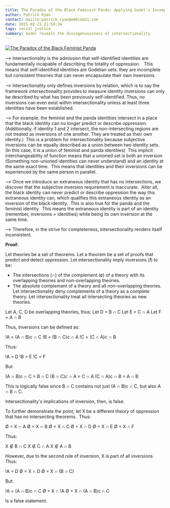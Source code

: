```yaml
---
title: The Paradox of the Black Feminist Panda: Applying Godel's Incompleteness Theorem to Intersectionality
author: Patrick Ryan
contact: mailto:patrick.ryan@emblem21.com
date: 2015-02-21 21:59:24
tags: social justice
summary: Godel reveals the disingenuousness of intersectionality
---
```


[![The Paradox of the Black Feminist Panda](/images/The-Paradox-of-the-Black-Feminist-Panda.png)](/images/The-Paradox-of-the-Black-Feminist-Panda.png)

--> Intersectionality is the admission that self-identiﬁed identities are fundamentally incapable of describing the totality of oppression.   This means that self-identiﬁed identities are Godelian sets: they are incomplete but consistent theories that can never encapsulate their own inversions.

--> lntersectionality only deﬁnes inversions by relation, which is to say the framework intersectionality provides to measure identity inversions can only be described by what has been previously self-identiﬁed. Thus, no inversions can even exist within intersectionality unless at least three identities have been established.

--> For example, the feminist and the panda identities intersect in a place that the black identity can no longer predict or describe oppression.  (Additionally, if identity 1 and 2 intersect, the non-intersecting regions are not treated as inversions of one another. They are treated as their own identity.)  This is a problem for intersectionality because subjective inversions can be equally described as a union between two identity sets.  (In this case, it is a union of feminist and panda identities)  This implicit interchangeability of function means that a unioned set is both an inversion (Something non-unioned identities can never understand) and an identity at the same exact time.  This means that identities and their inversions can be experienced by the same person in parallel.

--> Once we introduce an extraneous identity that has no intersections, we discover that the subjective inversion requirement is inaccurate.  Alter all, the black identity can never predict or describe oppression the way this extraneous identity can, which qualifies this extraneous identity as an inversion of the black identity.  This is also true for the panda and the feminist identity.  This means the extraneous identity is part of an identity (remember, inversions = identities) while being its own inversion at the same time.

--> Therefore, in the strive for completeness, intersectionality renders itself inconsistent.
<!--DOCTY-->

**Proof:**

Let theories be a set of theorems.
Let a theorem be a set of proofs that predict and detect oppression.
Let intersectionality imply inversions (_**!**_) to be:

*   The intersections (_**∩**_) of the complement (_**c**_) of a theory with its overlapping theories and non-overlapping theories.
*   The absolute complement of a theory and all non-overlapping theories.
Let intersectionality deny complements of a theory as a complete theory.
Let intersectionality treat all intersecting theories as new theories.

Let A, C, D be overlapping theories, thus:
Let D = B ∩ C
Let E = C ∩ A
Let F = A ∩ B

Thus, inversions can be defined as:

!A = (A ∩ B)c ∩ C
!B = (B ∩ C)c ∩ A
!C = (C ∩ A)c ∩ B

Thus:

!A = D
!B = E
!C = F

But:

(A ∩ B)c ∩ C = B ∩ C
(B ∩ C)c ∩ A = C ∩ A
(C ∩ A)c ∩ B = A ∩ B

This is logically false since B ∩ C contains not just (A ∩ B)c ∩ C, but also A ∩ B ∩ C.

Intersectionality's implications of inversion, then, is false.

To further demonstrate the point, let X be a different theory of oppression that has no intersecting theorems.  Thus:

Ø = X ∩ A
Ø = X ∩ B
Ø = X ∩ C
Ø = X ∩ D
Ø = X ∩ E
Ø = X ∩ F

Thus:

X ∉ B ∩ C
X ∉ C ∩ A
X ∉ A ∩ B

However, due to the second rule of inversion, X is part of all inversions. Thus:

!A = D
Ø = X ∩ D
Ø = X ∩ (B ∩ C)

But:

!A = (A ∩ B)c ∩ C
Ø = X ∩ !A
Ø = X ∩ (A ∩ B)c ∩ C

Is a false statement.